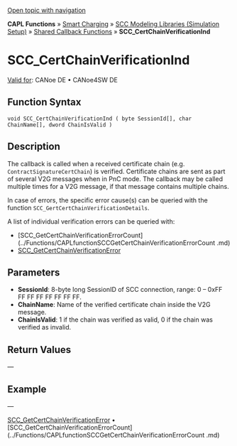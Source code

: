 [Open topic with navigation](../../../../../CANoeDEFamily.htm#Topics/CAPLFunctions/SmartCharging/Callbacks/CAPLfunctionSCCCertChainVerificationInd.md)

**CAPL Functions** » [Smart Charging](../CAPLFunctionsSmartChargingOverview.md) » [SCC Modeling Libraries (Simulation Setup)](../CAPLFunctionsSmartChargingOverview.md#BMNodeayerDLL) » [Shared Callback Functions](../CAPLFunctionsSmartChargingOverview.md#Callback) » **SCC_CertChainVerificationInd**

# SCC_CertChainVerificationInd

[Valid for](../../../Shared/FeatureAvailability.md): CANoe DE • CANoe4SW DE

## Function Syntax

```plaintext
void SCC_CertChainVerificationInd ( byte SessionId[], char ChainName[], dword ChainIsValid )
```

## Description

The callback is called when a received certificate chain (e.g. `ContractSignatureCertChain`) is verified. Certificate chains are sent as part of several V2G messages when in PnC mode. The callback may be called multiple times for a V2G message, if that message contains multiple chains.

In case of errors, the specific error cause(s) can be queried with the function `SCC_GertCertChainVerificationDetails`.

A list of individual verification errors can be queried with:

- [SCC_GetCertChainVerificationErrorCount](../Functions/CAPLfunctionSCCGetCertChainVerificationErrorCount .md)
- [SCC_GetCertChainVerificationError](../Functions/CAPLfunctionSCCGetCertChainVerificationError.md)

## Parameters

- **SessionId**: 8-byte long SessionID of SCC connection, range: 0 – 0xFF FF FF FF FF FF FF FF.
- **ChainName**: Name of the verified certificate chain inside the V2G message.
- **ChainIsValid**: 1 if the chain was verified as valid, 0 if the chain was verified as invalid.

## Return Values

—

## Example

—

[SCC_GetCertChainVerificationError](../Functions/CAPLfunctionSCCGetCertChainVerificationError.md) • [SCC_GetCertChainVerificationErrorCount](../Functions/CAPLfunctionSCCGetCertChainVerificationErrorCount .md)
